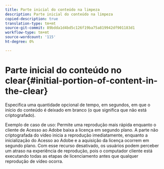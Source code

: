 ```yaml
---
title: Parte inicial do conteúdo na limpeza
description: Parte inicial do conteúdo na limpeza
copied-description: true
translation-type: tm+mt
source-git-commit: 89bdda1d4bd5c126f19ba75a819942df901183d1
workflow-type: tm+mt
source-wordcount: '115'
ht-degree: 0%

---
```



# Parte inicial do conteúdo no clear{#initial-portion-of-content-in-the-clear}

Especifica uma quantidade opcional de tempo, em segundos, em que o início do conteúdo é deixado em branco (o que significa que não está criptografado).

Exemplo de caso de uso: Permite uma reprodução mais rápida enquanto o cliente de Acesso ao Adobe baixa a licença em segundo plano. A parte não criptografada do vídeo inicia a reprodução imediatamente, enquanto a inicialização do Acesso ao Adobe e a aquisição da licença ocorrem em segundo plano. Com esse recurso desativado, os usuários podem perceber um atraso na experiência de reprodução, pois o computador cliente está executando todas as etapas de licenciamento antes que qualquer reprodução de vídeo ocorra.
